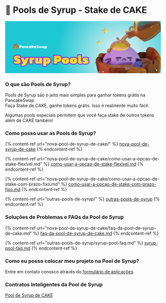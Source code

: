 # 🍯 Pools de Syrup - Stake de CAKE

![](../../.gitbook/assets/syrup-poos-header.png)

### **O que são Pools de Syrup?**

Pools de Syrup são o jeito mais simples para ganhar tokens grátis na PancakeSwap.\
Faça Stake de CAKE, ganhe tokens grátis. Isso é realmente muito fácil.

Algumas pools especiais permitem que você faça stake de outros tokens além de CAKE também!

### **Como posso usar as Pools de Syrup?**

{% content-ref url="nova-pool-de-syrup-de-cake/" %}
[nova-pool-de-syrup-de-cake](nova-pool-de-syrup-de-cake/)
{% endcontent-ref %}

{% content-ref url="nova-pool-de-syrup-de-cake/como-usar-a-opcao-de-stake-flexivel.md" %}
[como-usar-a-opcao-de-stake-flexivel.md](nova-pool-de-syrup-de-cake/como-usar-a-opcao-de-stake-flexivel.md)
{% endcontent-ref %}

{% content-ref url="nova-pool-de-syrup-de-cake/como-usar-a-opcao-de-stake-com-prazo-fixo.md" %}
[como-usar-a-opcao-de-stake-com-prazo-fixo.md](nova-pool-de-syrup-de-cake/como-usar-a-opcao-de-stake-com-prazo-fixo.md)
{% endcontent-ref %}

{% content-ref url="outras-pools-de-syrup/" %}
[outras-pools-de-syrup](outras-pools-de-syrup/)
{% endcontent-ref %}

### Soluções de Problemas e FAQs da Pool de Syrup&#x20;

{% content-ref url="nova-pool-de-syrup-de-cake/faq-da-pool-de-syrup-de-cake.md" %}
[faq-da-pool-de-syrup-de-cake.md](nova-pool-de-syrup-de-cake/faq-da-pool-de-syrup-de-cake.md)
{% endcontent-ref %}

{% content-ref url="outras-pools-de-syrup/syrup-pool-faq.md" %}
[syrup-pool-faq.md](outras-pools-de-syrup/syrup-pool-faq.md)
{% endcontent-ref %}

### **Como eu posso colocar meu projeto na Pool de Syrup?**

Entre em contato conosco através do [formulário de aplicações](broken-reference).

### Contratos Inteligentes da Pool de Syrup <a href="#docs-internal-guid-c4c16237-7fff-3c33-3a56-18ccd8853f86" id="docs-internal-guid-c4c16237-7fff-3c33-3a56-18ccd8853f86"></a>

[Pool de Syrup de CAKE](https://docs.pancakeswap.finance/code/smart-contracts/fixed-term-staking-cake-pool)

### &#x20;<a href="#docs-internal-guid-c4c16237-7fff-3c33-3a56-18ccd8853f86" id="docs-internal-guid-c4c16237-7fff-3c33-3a56-18ccd8853f86"></a>
